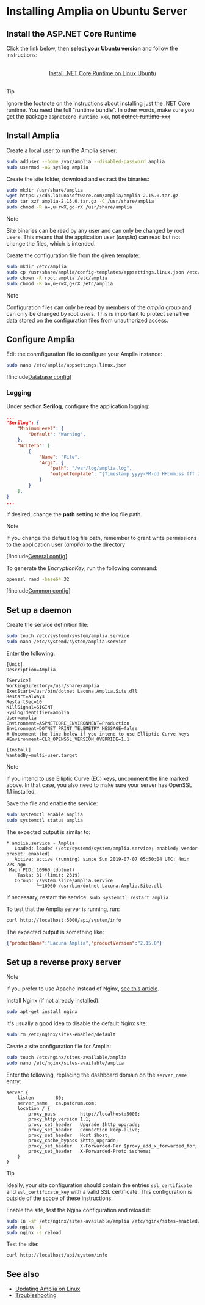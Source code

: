 ﻿# Installing Amplia on Ubuntu Server

<!-- https://docs.microsoft.com/en-us/aspnet/core/host-and-deploy/linux-nginx?view=aspnetcore-2.2 -->

## Install the ASP.NET Core Runtime

Click the link below, then **select your Ubuntu version** and follow the instructions:

<br />
<center>
<a href="https://dotnet.microsoft.com/download/linux-package-manager/ubuntu18-04/runtime-current" target="_blank">Install .NET Core Runtime on Linux Ubuntu</a>
</center>
<br />

> [!TIP]
> Ignore the footnote on the instructions about installing just the .NET Core runtime. You need the full "runtime bundle". In other words, make sure you get the package `aspnetcore-runtime-xxx`, not ~~dotnet-runtime-xxx~~

## Install Amplia

Create a local user to run the Amplia server:

```sh
sudo adduser --home /var/amplia --disabled-password amplia
sudo usermod -aG syslog amplia
```

Create the site folder, download and extract the binaries:

```sh
sudo mkdir /usr/share/amplia
wget https://cdn.lacunasoftware.com/amplia/amplia-2.15.0.tar.gz
sudo tar xzf amplia-2.15.0.tar.gz -C /usr/share/amplia
sudo chmod -R a=,u+rwX,go+rX /usr/share/amplia
```

> [!NOTE]
> Site binaries can be read by any user and can only be changed by root users. This means that the application user (*amplia*) can read but not change the files, which is intended.

Create the configuration file from the given template:

```sh
sudo mkdir /etc/amplia
sudo cp /usr/share/amplia/config-templates/appsettings.linux.json /etc/amplia/
sudo chown -R root:amplia /etc/amplia
sudo chmod -R a=,u+rwX,g+rX /etc/amplia
```

> [!NOTE]
> Configuration files can only be read by members of the *amplia* group and can only be changed by root users. This is important to protect sensitive data stored on the configuration files from unauthorized access.

## Configure Amplia

Edit the conmfiguration file to configure your Amplia instance:

```sh
sudo nano /etc/amplia/appsettings.linux.json
```

[!include[Database config](../includes/database-config.md)]

### Logging

Under section **Serilog**, configure the application logging:

```json
...
"Serilog": {
	"MinimumLevel": {
		"Default": "Warning",
	},
	"WriteTo": [
		{
			"Name": "File",
			"Args": {
				"path": "/var/log/amplia.log",
				"outputTemplate": "{Timestamp:yyyy-MM-dd HH:mm:ss.fff zzz} [{Level:u3}] [{SourceContext}] {Message:lj}{NewLine}{Exception}",
			}
		}
	],
}
...
```

If desired, change the **path** setting to the log file path.

> [!NOTE]
> If you change the default log file path, remember to grant write permissions to the application user (*amplia*) to the directory

[!include[General config](../includes/general-config.md)]

To generate the *EncryptionKey*, run the following command:

```sh
openssl rand -base64 32
```

[!include[Common config](../includes/common-config.md)]

## Set up a daemon

Create the service definition file:

```sh
sudo touch /etc/systemd/system/amplia.service
sudo nano /etc/systemd/system/amplia.service
```

Enter the following:

```
[Unit]
Description=Amplia

[Service]
WorkingDirectory=/usr/share/amplia
ExecStart=/usr/bin/dotnet Lacuna.Amplia.Site.dll
Restart=always
RestartSec=10
KillSignal=SIGINT
SyslogIdentifier=amplia
User=amplia
Environment=ASPNETCORE_ENVIRONMENT=Production
Environment=DOTNET_PRINT_TELEMETRY_MESSAGE=false
# Uncomment the line below if you intend to use Elliptic Curve keys
#Environment=CLR_OPENSSL_VERSION_OVERRIDE=1.1

[Install]
WantedBy=multi-user.target
```

> [!NOTE]
> If you intend to use Elliptic Curve (EC) keys, uncomment the line marked above. In that case, you also need to make sure your server has OpenSSL 1.1 installed.

Save the file and enable the service:

```sh
sudo systemctl enable amplia
sudo systemctl status amplia
```

The expected output is similar to:

```
* amplia.service - Amplia
   Loaded: loaded (/etc/systemd/system/amplia.service; enabled; vendor preset: enabled)
   Active: active (running) since Sun 2019-07-07 05:50:04 UTC; 4min 22s ago
 Main PID: 10960 (dotnet)
    Tasks: 31 (limit: 2319)
   CGroup: /system.slice/amplia.service
           └─10960 /usr/bin/dotnet Lacuna.Amplia.Site.dll
```

If necessary, restart the service: `sudo systemctl restart amplia`

To test that the Amplia server is running, run:

```sh
curl http://localhost:5000/api/system/info
```

The expected output is something like:

```json
{"productName":"Lacuna Amplia","productVersion":"2.15.0"}
```

## Set up a reverse proxy server

> [!NOTE]
> If you prefer to use Apache instead of Nginx, [see this article](https://docs.microsoft.com/en-us/aspnet/core/host-and-deploy/linux-apache?view=aspnetcore-2.2#configure-apache).

Install Nginx (if not already installed):

```sh
sudo apt-get install nginx
```

It's usually a good idea to disable the default Nginx site: 

```sh
sudo rm /etc/nginx/sites-enabled/default
```

Create a site configuration file for Amplia:

```sh
sudo touch /etc/nginx/sites-available/amplia
sudo nano /etc/nginx/sites-available/amplia
```

Enter the following, replacing the dashboard domain on the `server_name` entry:

```nginx
server {
    listen        80;
    server_name   ca.patorum.com;
    location / {
        proxy_pass         http://localhost:5000;
        proxy_http_version 1.1;
        proxy_set_header   Upgrade $http_upgrade;
        proxy_set_header   Connection keep-alive;
        proxy_set_header   Host $host;
        proxy_cache_bypass $http_upgrade;
        proxy_set_header   X-Forwarded-For $proxy_add_x_forwarded_for;
        proxy_set_header   X-Forwarded-Proto $scheme;
    }
}
```

> [!TIP]
> Ideally, your site configuration should contain the entries `ssl_certificate` and `ssl_certificate_key` with a valid SSL certificate. This configuration is outside of the scope of these instructions.

Enable the site, test the Nginx configuration and reload it:

```sh
sudo ln -sf /etc/nginx/sites-available/amplia /etc/nginx/sites-enabled/amplia
sudo nginx -t
sudo nginx -s reload
```

Test the site:

```
curl http://localhost/api/system/info
```

## See also

* [Updating Amplia on Linux](update.md)
* [Troubleshooting](troubleshoot/index.md)
